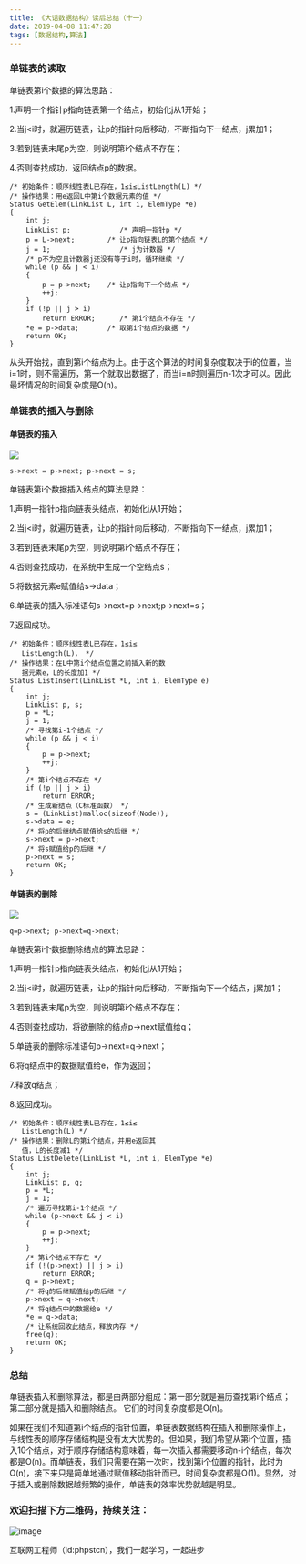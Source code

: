 ```yaml
---
title: 《大话数据结构》读后总结（十一）
date: 2019-04-08 11:47:28
tags: [数据结构,算法]
---
```

### 单链表的读取
单链表第i个数据的算法思路：

1.声明一个指针p指向链表第一个结点，初始化j从1开始；

2.当j<i时，就遍历链表，让p的指针向后移动，不断指向下一结点，j累加1；

3.若到链表末尾p为空，则说明第i个结点不存在；

4.否则查找成功，返回结点p的数据。

```
/* 初始条件：顺序线性表L已存在，1≤i≤ListLength(L) */
/* 操作结果：用e返回L中第i个数据元素的值 */
Status GetElem(LinkList L, int i, ElemType *e)
{
    int j;
    LinkList p;            /* 声明一指针p */
    p = L->next;        /* 让p指向链表L的第个结点 */
    j = 1;                 /* j为计数器 */
    /* p不为空且计数器j还没有等于i时，循环继续 */
    while (p && j < i)    
    {
        p = p->next;    /* 让p指向下一个结点 */
        ++j;
    }
    if (!p || j > i)
        return ERROR;      /* 第i个结点不存在 */
    *e = p->data;       /* 取第i个结点的数据 */
    return OK;
}
```
从头开始找，直到第i个结点为止。由于这个算法的时间复杂度取决于i的位置，当i=1时，则不需遍历，第一个就取出数据了，而当i=n时则遍历n-1次才可以。因此最坏情况的时间复杂度是O(n)。

### 单链表的插入与删除
#### 单链表的插入

![](https://user-gold-cdn.xitu.io/2019/4/8/169fb015f19443a3?w=768&h=493&f=jpeg&s=18421)

```
s->next = p->next; p->next = s;
```
单链表第i个数据插入结点的算法思路：

1.声明一指针p指向链表头结点，初始化j从1开始；

2.当j<i时，就遍历链表，让p的指针向后移动，不断指向下一结点，j累加1；

3.若到链表末尾p为空，则说明第i个结点不存在； 

4.否则查找成功，在系统中生成一个空结点s； 

5.将数据元素e赋值给s->data；

6.单链表的插入标准语句s->next=p->next;p->next=s；

7.返回成功。

```
/* 初始条件：顺序线性表L已存在，1≤i≤
   ListLength(L)， */
/* 操作结果：在L中第i个结点位置之前插入新的数
   据元素e，L的长度加1 */
Status ListInsert(LinkList *L, int i, ElemType e)
{
    int j;
    LinkList p, s;
    p = *L;
    j = 1;
    /* 寻找第i-1个结点 */
    while (p && j < i)                     
    {
        p = p->next;
        ++j;
    }
    /* 第i个结点不存在 */
    if (!p || j > i)
        return ERROR;                      
    /* 生成新结点（C标准函数） */
    s = (LinkList)malloc(sizeof(Node));    
    s->data = e;
    /* 将p的后继结点赋值给s的后继 */
    s->next = p->next;                    
    /* 将s赋值给p的后继 */
    p->next = s;                           
    return OK;
}
```
#### 单链表的删除
![](https://user-gold-cdn.xitu.io/2019/4/8/169fb04bac978d25?w=1152&h=411&f=jpeg&s=34231)

```
q=p->next; p->next=q->next;
```
单链表第i个数据删除结点的算法思路：

1.声明一指针p指向链表头结点，初始化j从1开始；

2.当j<i时，就遍历链表，让p的指针向后移动，不断指向下一个结点，j累加1；

3.若到链表末尾p为空，则说明第i个结点不存在；

4.否则查找成功，将欲删除的结点p->next赋值给q；

5.单链表的删除标准语句p->next=q->next；

6.将q结点中的数据赋值给e，作为返回；

7.释放q结点；

8.返回成功。

```
/* 初始条件：顺序线性表L已存在，1≤i≤
   ListLength(L) */
/* 操作结果：删除L的第i个结点，并用e返回其
   值，L的长度减1 */
Status ListDelete(LinkList *L, int i, ElemType *e)
{
    int j;
    LinkList p, q;
    p = *L;
    j = 1;
    /* 遍历寻找第i-1个结点 */
    while (p->next && j < i)    
    {
        p = p->next;
        ++j;
    }
    /* 第i个结点不存在 */
    if (!(p->next) || j > i)
        return ERROR;           
    q = p->next;
    /* 将q的后继赋值给p的后继 */
    p->next = q->next;          
    /* 将q结点中的数据给e */
    *e = q->data;               
    /* 让系统回收此结点，释放内存 */
    free(q);                    
    return OK;
}
```
### 总结
单链表插入和删除算法，都是由两部分组成：第一部分就是遍历查找第i个结点；第二部分就是插入和删除结点。
它们的时间复杂度都是O(n)。

如果在我们不知道第i个结点的指针位置，单链表数据结构在插入和删除操作上，与线性表的顺序存储结构是没有太大优势的。但如果，我们希望从第i个位置，插入10个结点，对于顺序存储结构意味着，每一次插入都需要移动n-i个结点，每次都是O(n)。而单链表，我们只需要在第一次时，找到第i个位置的指针，此时为O(n)，接下来只是简单地通过赋值移动指针而已，时间复杂度都是O(1)。显然，对于插入或删除数据越频繁的操作，单链表的效率优势就越是明显。

### 欢迎扫描下方二维码，持续关注：
![image](https://user-gold-cdn.xitu.io/2019/3/21/1699eba93eba8faa?w=258&h=258&f=jpeg&s=16510)

互联网工程师（id:phpstcn），我们一起学习，一起进步
